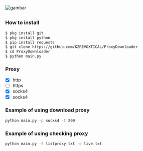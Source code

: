![gambar](https://raw.githubusercontent.com/KZREVOXTICAL/ProxyKit/main/Screenshot%20from%202022-09-20%2022-03-41.png)
##
### How to install
```Bash
$ pkg install git
$ pkg install python
$ pip install requests
$ git clone https://github.com/KZREVOXTICAL/ProxyDownloader
$ cd ProxyDownloader
$ python main.py
```
### Proxy
- [x] http
- [ ] https
- [x] socks4
- [X] socks4

### Example of using download proxy
```Bash
python main.py -p socks4 -t 200
```

### Example of using checking proxy
```Bash
python main.py -f listproxy.txt -o live.txt
```

